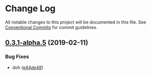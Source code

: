 # Change Log

All notable changes to this project will be documented in this file.
See [Conventional Commits](https://conventionalcommits.org) for commit guidelines.

## [0.3.1-alpha.5](https://github.com/tunnckoCore/hq/compare/@tunnckocore/git-semver-tags@0.3.1-alpha.3...@tunnckocore/git-semver-tags@0.3.1-alpha.5) (2019-02-11)


### Bug Fixes

* doh ([e44de48](https://github.com/tunnckoCore/hq/commit/e44de48))
